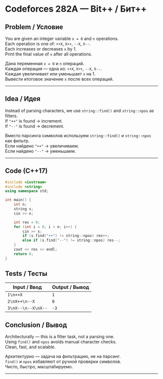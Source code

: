 # Codeforces 282A — Bit++ / Бит++

## Problem / Условие

You are given an integer variable `x = 0` and `n` operations.  
Each operation is one of: `++X`, `X++`, `--X`, `X--`.  
Each increases or decreases `x` by 1.  
Print the final value of `x` after all operations.

Дана переменная `x = 0` и `n` операций.  
Каждая операция — одна из: `++X`, `X++`, `--X`, `X--`.  
Каждая увеличивает или уменьшает `x` на 1.  
Вывести итоговое значение `x` после всех операций.

---

## Idea / Идея

Instead of parsing characters, we use `string::find()` and `string::npos` as filters.  
If `"++"` is found → increment.  
If `"--"` is found → decrement.

Вместо парсинга символов используем `string::find()` и `string::npos` как фильтр.  
Если найдено `"++"` → увеличиваем.  
Если найдено `"--"` → уменьшаем.

---

## Code (C++17)

```cpp
#include <iostream>
#include <string>
using namespace std;

int main() {
    int n;
    string s;
    cin >> n;

    int res = 0;
    for (int i = 0; i < n; i++) {
        cin >> s;
        if (s.find("++") != string::npos) res++;
        else if (s.find("--") != string::npos) res--;
    }
    cout << res << endl;
    return 0;
}
```

## Tests / Тесты

| Input / Ввод             | Output / Вывод |
|--------------------------|----------------|
| `1\n++X`                 | `1`            |
| `2\nX++\n--X`            | `0`            |
| `3\nX--\n--X\nX--`       | `-3`           |

## Conclusion / Вывод

Architecturally — this is a filter task, not a parsing one.  
Using `find()` and `npos` avoids manual character checks.  
Clean, fast, and scalable.

Архитектурно — задача на фильтрацию, не на парсинг.  
`find()` и `npos` избавляют от ручной проверки символов.  
Чисто, быстро, масштабируемо.

---
